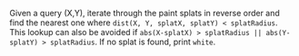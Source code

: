 Given a query (X,Y), iterate through the paint splats in reverse order and find the nearest one where `dist(X, Y, splatX, splatY) < splatRadius`. This lookup can also be avoided if `abs(X-splatX) > splatRadius || abs(Y-splatY) > splatRadius`. If no splat is found, print `white`.
